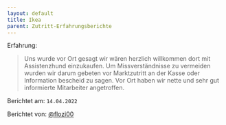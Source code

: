 ```yaml
---
layout: default
title: Ikea
parent: Zutritt-Erfahrungsberichte
---
```


Erfahrung: 

> Uns wurde vor Ort gesagt wir wären herzlich willkommen dort mit Assistenzhund einzukaufen. 
> Um Missverständnisse zu vermeiden wurden wir darum gebeten vor Marktzutritt an der Kasse oder Information bescheid zu sagen.
> Vor Ort haben wir nette und sehr gut informierte Mitarbeiter angetroffen.


Berichtet am: `14.04.2022`

Berichtet von: [@flozi00](https://github.com/flozi00)
